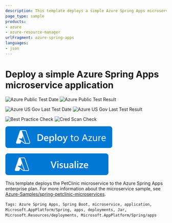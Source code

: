 ```yaml
---
description: This template deploys a simple Azure Spring Apps microservice application to run on Azure.
page_type: sample
products:
- azure
- azure-resource-manager
urlFragment: azure-spring-apps
languages:
- json
---
```

# Deploy a simple Azure Spring Apps microservice application

![Azure Public Test Date](https://azurequickstartsservice.blob.core.windows.net/badges/quickstarts/microsoft.appplatform/microservice-apps-enterprise-plan/PublicLastTestDate.svg)
![Azure Public Test Result](https://azurequickstartsservice.blob.core.windows.net/badges/quickstarts/microsoft.appplatform/microservice-apps-enterprise-plan/PublicDeployment.svg)

![Azure US Gov Last Test Date](https://azurequickstartsservice.blob.core.windows.net/badges/quickstarts/microsoft.appplatform/microservice-apps-enterprise-plan/FairfaxLastTestDate.svg)
![Azure US Gov Last Test Result](https://azurequickstartsservice.blob.core.windows.net/badges/quickstarts/microsoft.appplatform/microservice-apps-enterprise-plan/FairfaxDeployment.svg)

![Best Practice Check](https://azurequickstartsservice.blob.core.windows.net/badges/quickstarts/microsoft.appplatform/microservice-apps-enterprise-plan/BestPracticeResult.svg)
![Cred Scan Check](https://azurequickstartsservice.blob.core.windows.net/badges/quickstarts/microsoft.appplatform/microservice-apps-enterprise-plan/CredScanResult.svg)

[![Deploy To Azure](https://raw.githubusercontent.com/Azure/azure-quickstart-templates/master/1-CONTRIBUTION-GUIDE/images/deploytoazure.svg?sanitize=true)](https://portal.azure.com/#create/Microsoft.Template/uri/https%3A%2F%2Fraw.githubusercontent.com%2FAzure%2Fazure-quickstart-templates%2Fmaster%2Fquickstarts%2Fmicrosoft.appplatform%2Fmicroservice-apps-enterprise-plan%2Fazuredeploy.json)

[![Visualize](https://raw.githubusercontent.com/Azure/azure-quickstart-templates/master/1-CONTRIBUTION-GUIDE/images/visualizebutton.svg?sanitize=true)](http://armviz.io/#/?load=https%3A%2F%2Fraw.githubusercontent.com%2FAzure%2Fazure-quickstart-templates%2Fmaster%2Fquickstarts%2Fmicrosoft.appplatform%2Fmicroservice-apps-enterprise-plan%2Fazuredeploy.json)

This template deploys the PetClinic microservice to the Azure Spring Apps enterprise plan. For more information about the microservice sample, see [Azure-Samples/spring-petclinic-microservices](https://github.com/Azure-Samples/spring-petclinic-microservices).

`Tags: Azure Spring Apps, Spring Boot, microservice, application, Microsoft.AppPlatform/Spring, apps, deployments, Jar, Microsoft.Resources/deployments, Microsoft.AppPlatform/Spring/apps`
